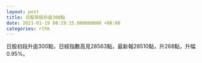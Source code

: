 ```yaml
---
layout: post
title: 日股早段升逾300點
date: 2021-01-19 08:19:15.000000000 +08:00
categories: rthk
---
```


日股初段升逾300點，日經指數高見28563點，最新報28510點，升268點，升幅0.95%。
